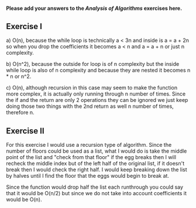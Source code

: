#### Please add your answers to the ***Analysis of  Algorithms*** exercises here.

## Exercise I

a) O(n), because the while loop is technically a < 3n and inside is a = a + 2n so when you drop the coefficients it becomes a < n and a = a + n or just n complexity.


b) O(n^2), because the outside for loop is of n complexity but the inside while loop is also of n complexity and because they are nested it becomes n * n or n^2.


c) O(n), although recursion in this case may seem to make the function more complex, it is actually only running through n number of times. Since the if and the return are only 2 operations they can be ignored we just keep doing those two things with the 2nd return as well n number of times, therefore n.

## Exercise II
For this exercise I would use a recursion type of algorithm. Since the number of floors could be used as a list, what I would do is take the middle point of the list and "check from that floor" if the egg breaks then I will recheck the middle index but of the left half of the original list, if it doesn't break then I would check the right half. I would keep breaking down the list by halves until I find the floor that the eggs would begin to break at.

Since the function would drop half the list each runthrough you could say that it would be O(n/2) but since we do not take into account coefficients it would be O(n). 

